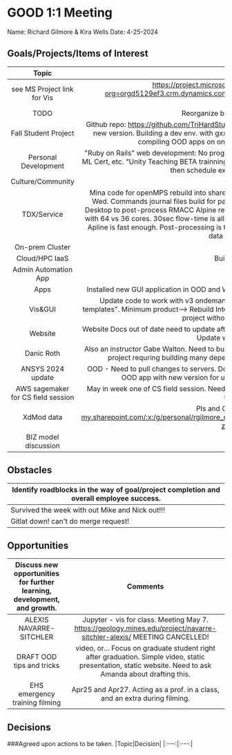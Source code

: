 # GOOD 1:1 Meeting 
Name: Richard Gilmore & Kira Wells
Date: 4-25-2024
## Goals/Projects/Items of Interest 
|Topic|Update|
|:---:|:---:|
|see MS Project link for Vis |https://project.microsoft.com/mines0.onmicrosoft.com/en-us?org=orgd5129ef3.crm.dynamics.com/#/taskgrid?projectId=f927826a-874c-47a3-805c-499f57ff24a3
|TODO| Reorganize below to match above GRID view
|Fall Student Project | Github repo: https://github.com/TriHardStudios/F23_CSM_Gilmore. Need to integrate CS OOD Apps into new version. Building a dev env. with gxx gcc ruby python. *Mike* installed rh-devtool-11 gcc kit for compiling OOD apps on ondemand-dev. Ready to start working on this!
|Personal Development|"Ruby on Rails" web development: No progress. Agile videos & Computer Prof: No progress, Cert. Cloud, ML Cert, etc. "Unity Teaching BETA trainning:" Voucher recieved. Need to find the materials to review, and then schedule exam at Arvada RRCC testing center. 
|Culture/Community|
|TDX/Service| Mina code for openMPS rebuild into shared project condaENV ADIT group. Yahya meetings Tues, and Wed. Commands journal files build for parameteric runs from Terminal. Running CFD-POST in Linux Desktop to post-process RMACC Alpine results. Apline run for new case solves 7% faster than Wendian with 64 vs 36 cores. 30sec flow-time is all that's needed not 1000sec. 30-sec solves in under a day so Apline is fast enough. Post-processing is the bottleneck. Hopefully, two nodes can be used to process data 732GB of data per run. 
|On-prem Cluster| 
|Cloud/HPC IaaS| Build AWS DVI for Ansys
|Admin Automation App|
|Apps| Installed new GUI application in OOD and Wendian called FastQC for Metagenome data Tic#21298239
|Vis&GUI| Update code to work with v3 ondemand-dev. Look into v3.1 "my projects" which replaces "my templates". Minimum product--> Rebuild Interactive apps code to work. Can't build testing env for student project without libgcc, etc in a Ruby 3.0 env.
|Website| Website Docs out of date need to update after workshop. See above. Also update SciVis offering. ~~~~~~ Update wording on Matlab offering.
|Danic Roth | Also an instructor Gabe Walton. Need to build CloudCompare for students project support. This is a large project requring building many dependencies. Simple method using spack is not available.
|ANSYS 2024 update| OOD - Need to pull changes to servers. Downloaded and installed Ansys 2024 R1.02 update. Updated OOD app with new version for users on Wendian-ondemand and mio-ondemand.
| AWS sagemaker for CS field session | May in week one of CS field session. Need to review AWS SAGEMAKER LAB (not studio) for usable and teachable content.
|XdMod data| PIs and CPU hours: https://mines0-my.sharepoint.com/:x:/g/personal/rgilmore_mines_edu/EevlGtrbCQVFqC99gjCqdeUBaVQtXAqy8KRUKJs-zLm2lQ?e=79WcaG
|BIZ model discussion|
## Obstacles
|Identify roadblocks in the way of goal/project completion and overall employee success.|
|---|
|Survived the week with out Mike and Nick out!!!|
|Gitlat down! can't do merge request!|
## Opportunities 
|Discuss new opportunities for further learning, development, and growth.|Comments|
|:---:|:---:|
|ALEXIS NAVARRE-SITCHLER | Jupyter - vis for class. Meeting May 7. https://geology.mines.edu/project/navarre-sitchler-alexis/ MEETING CANCELLED!
| DRAFT OOD tips and tricks | video, or... Focus on graduate student right after graduation. Simple video, static presentation, static website. Need to ask Amanda about drafting this.
|EHS emergency training filming| Apr25 and Apr27. Acting as a prof. in a class, and an extra during filming.
## Decisions
###Agreed upon actions to be taken.
|Topic|Decision|
|:---:|:---:|